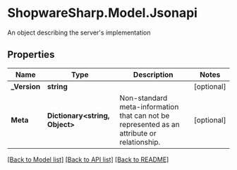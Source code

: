# ShopwareSharp.Model.Jsonapi
An object describing the server's implementation

## Properties

Name | Type | Description | Notes
------------ | ------------- | ------------- | -------------
**_Version** | **string** |  | [optional] 
**Meta** | **Dictionary&lt;string, Object&gt;** | Non-standard meta-information that can not be represented as an attribute or relationship. | [optional] 

[[Back to Model list]](../README.md#documentation-for-models) [[Back to API list]](../README.md#documentation-for-api-endpoints) [[Back to README]](../README.md)

